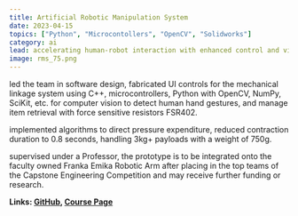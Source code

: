 ```yaml
---
title: Artificial Robotic Manipulation System
date: 2023-04-15
topics: ["Python", "Microcontollers", "OpenCV", "Solidworks"]
category: ai
lead: accelerating human-robot interaction with enhanced control and vision 
image: rms_75.png
---
```


led the team in software design, fabricated UI controls for the mechanical linkage system using C++, microcontrollers, Python with OpenCV, NumPy, SciKit, etc. for computer vision to detect human hand gestures, and manage item retrieval with force sensitive resistors FSR402.

implemented algorithms to direct pressure expenditure, reduced contraction duration to 0.8 seconds, handling 3kg+ payloads with a weight of 750g.

supervised under a Professor, the prototype is to be integrated onto the faculty owned Franka Emika Robotic Arm after placing in the top teams of the Capstone Engineering Competition and may receive further funding or research.



**Links: [GitHub](https://github.com/dylanhans/roboticArm_Gripper),
[Course Page](https://smithengineering.queensu.ca/ece/undergraduate/courses/elec-498)**
